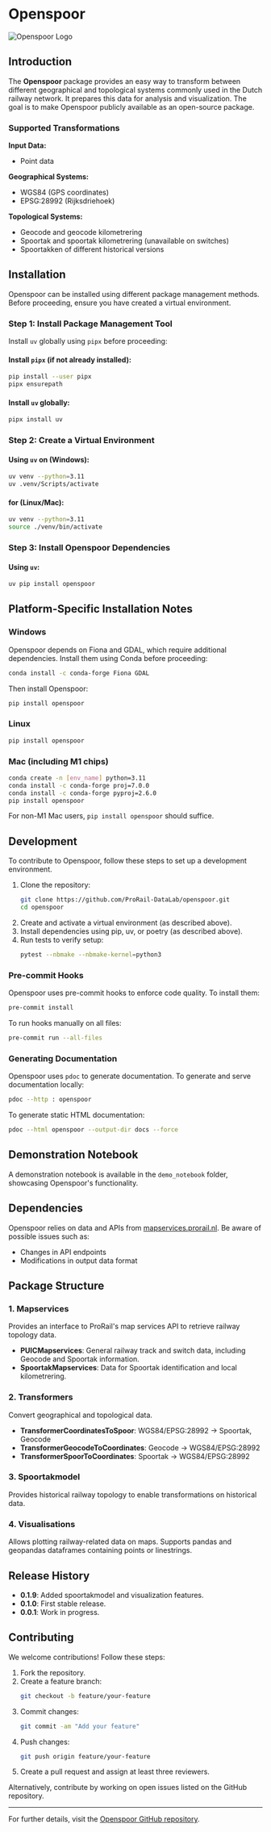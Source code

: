 # Openspoor

![Openspoor Logo](https://www.radingspoor.nl/wp-content/uploads/Stoom/Modellen_van_Leden/7_Inch_modellen/Zandloc_Janny/51133945_533417650499237_1555124498724814848_n-960x500.jpg)

## Introduction

The **Openspoor** package provides an easy way to transform between different geographical and topological systems commonly used in the Dutch railway network. It prepares this data for analysis and visualization. The goal is to make Openspoor publicly available as an open-source package.

### Supported Transformations

**Input Data:**
- Point data

**Geographical Systems:**
- WGS84 (GPS coordinates)
- EPSG:28992 (Rijksdriehoek)

**Topological Systems:**
- Geocode and geocode kilometrering
- Spoortak and spoortak kilometrering (unavailable on switches)
- Spoortakken of different historical versions

## Installation

Openspoor can be installed using different package management methods. Before proceeding, ensure you have created a virtual environment.

### Step 1: Install Package Management Tool

Install `uv` globally using `pipx` before proceeding:

#### Install `pipx` (if not already installed):
```sh
pip install --user pipx
pipx ensurepath
```

#### Install `uv` globally:
```sh
pipx install uv
```
### Step 2: Create a Virtual Environment

#### Using `uv` on (Windows):
```sh
uv venv --python=3.11
uv .venv/Scripts/activate
```

#### for (Linux/Mac):
```sh
uv venv --python=3.11
source ./venv/bin/activate
```
### Step 3: Install Openspoor Dependencies

#### Using `uv`:
```sh
uv pip install openspoor
```

## Platform-Specific Installation Notes

### Windows
Openspoor depends on Fiona and GDAL, which require additional dependencies. Install them using Conda before proceeding:
```sh
conda install -c conda-forge Fiona GDAL
```
Then install Openspoor:
```sh
pip install openspoor
```

### Linux
```sh
pip install openspoor
```

### Mac (including M1 chips)
```sh
conda create -n [env_name] python=3.11
conda install -c conda-forge proj=7.0.0
conda install -c conda-forge pyproj=2.6.0
pip install openspoor
```
For non-M1 Mac users, `pip install openspoor` should suffice.

## Development

To contribute to Openspoor, follow these steps to set up a development environment.

1. Clone the repository:
   ```sh
   git clone https://github.com/ProRail-DataLab/openspoor.git
   cd openspoor
   ```
2. Create and activate a virtual environment (as described above).
3. Install dependencies using pip, uv, or poetry (as described above).
4. Run tests to verify setup:
   ```sh
   pytest --nbmake --nbmake-kernel=python3
   ```

### Pre-commit Hooks

Openspoor uses pre-commit hooks to enforce code quality. To install them:
```sh
pre-commit install
```
To run hooks manually on all files:
```sh
pre-commit run --all-files
```

### Generating Documentation

Openspoor uses `pdoc` to generate documentation. To generate and serve documentation locally:
```sh
pdoc --http : openspoor
```
To generate static HTML documentation:
```sh
pdoc --html openspoor --output-dir docs --force
```

## Demonstration Notebook

A demonstration notebook is available in the `demo_notebook` folder, showcasing Openspoor's functionality.

## Dependencies

Openspoor relies on data and APIs from [mapservices.prorail.nl](https://mapservices.prorail.nl/). Be aware of possible issues such as:
- Changes in API endpoints
- Modifications in output data format

## Package Structure

### 1. Mapservices
Provides an interface to ProRail's map services API to retrieve railway topology data.
- **PUICMapservices**: General railway track and switch data, including Geocode and Spoortak information.
- **SpoortakMapservices**: Data for Spoortak identification and local kilometrering.

### 2. Transformers
Convert geographical and topological data.
- **TransformerCoordinatesToSpoor**: WGS84/EPSG:28992 → Spoortak, Geocode
- **TransformerGeocodeToCoordinates**: Geocode → WGS84/EPSG:28992
- **TransformerSpoorToCoordinates**: Spoortak → WGS84/EPSG:28992

### 3. Spoortakmodel
Provides historical railway topology to enable transformations on historical data.

### 4. Visualisations
Allows plotting railway-related data on maps. Supports pandas and geopandas dataframes containing points or linestrings.

## Release History

- **0.1.9**: Added spoortakmodel and visualization features.
- **0.1.0**: First stable release.
- **0.0.1**: Work in progress.

## Contributing
We welcome contributions! Follow these steps:

1. Fork the repository.
2. Create a feature branch:
   ```sh
   git checkout -b feature/your-feature
   ```
3. Commit changes:
   ```sh
   git commit -am "Add your feature"
   ```
4. Push changes:
   ```sh
   git push origin feature/your-feature
   ```
5. Create a pull request and assign at least three reviewers.

Alternatively, contribute by working on open issues listed on the GitHub repository.

---

For further details, visit the [Openspoor GitHub repository](https://github.com/ProRail-DataLab/openspoor).
